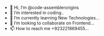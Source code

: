 - 👋 Hi, I’m @code-assemblerorigins
- 👀 I’m interested in coding..
- 🌱 I’m currently learning New Technologies...
- 💞️ I’m looking to collaborate on  Frontend...
- 📫 How to reach me +923221869455...

<!---
code-assemblerorigins/code-assemblerorigins is a ✨ special ✨ repository because its `README.md` (this file) appears on your GitHub profile.
You can click the Preview link to take a look at your changes.
--->
